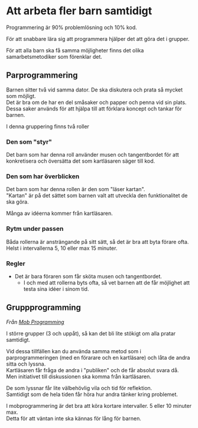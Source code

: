 # Att arbeta fler barn samtidigt

Programmering är 90% problemlösning och 10% kod.  

För att snabbare lära sig att programmera hjälper det att göra det i grupper.  

För att alla barn ska få samma möjligheter finns det olika samarbetsmetodiker som förenklar det.

## Parprogrammering
Barnen sitter två vid samma dator. 
De ska diskutera och prata så mycket som möjligt.  
Det är bra om de har en del småsaker och papper och penna vid sin plats.  
Dessa saker används för att hjälpa till att förklara koncept och tankar för barnen.

I denna gruppering finns två roller

### Den som "styr"
Det barn som har denna roll använder musen och tangentbordet för att konkretisera och översätta det som kartläsaren säger till kod.  

### Den som har överblicken
Det barn som har denna rollen är den som "läser kartan".  
"Kartan" är på det sättet som barnen valt att utveckla den funktionalitet de ska göra.  

Många av idéerna kommer från kartläsaren.

### Rytm under passen
Båda rollerna är ansträngande på sitt sätt, så det är bra att byta förare ofta.  
Helst i intervallerna 5, 10 eller max 15 minuter. 

### Regler
* Det är bara föraren som får sköta musen och tangentbordet.
  * I och med att rollerna byts ofta, så vet barnen att de får möjlighet att testa sina idéer i sinom tid.

## Gruppprogramming
_Från [Mob Programming](http://mobprogramming.org/)_

I större grupper (3 och uppåt), så kan det bli lite stökigt om alla pratar samtidigt.

Vid dessa tillfällen kan du använda samma metod som i parprogrammeringen (med en förarare och en kartläsare) och låta de andra sitta och lyssna.   
Kartläsaren får fråga de andra i "publiken" och de får absolut svara då.  
Men initiativet till diskussionen ska komma från kartläsaren.

De som lyssnar får lite välbehövlig vila och tid för reflektion.  
Samtidigt som de hela tiden får höra hur andra tänker kring problemet.  

I mobprogrammering är det bra att köra kortare intervaller. 5 eller 10 minuter max.  
Detta för att väntan inte ska kännas för lång för barnen.
